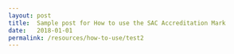 ```yaml
---
layout: post
title:  Sample post for How to use the SAC Accreditation Mark
date:   2018-01-01
permalink: /resources/how-to-use/test2
---
```

